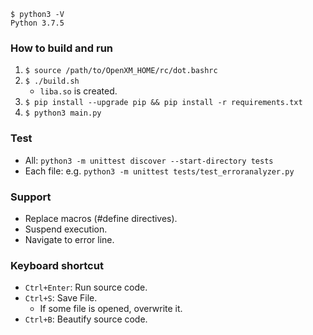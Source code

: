 ```
$ python3 -V
Python 3.7.5
```

### How to build and run

1. `$ source /path/to/OpenXM_HOME/rc/dot.bashrc`
2. `$ ./build.sh`
    - `liba.so` is created.
3. `$ pip install --upgrade pip && pip install -r requirements.txt`
4. `$ python3 main.py`

### Test

- All: `python3 -m unittest discover --start-directory tests`
- Each file: e.g. `python3 -m unittest tests/test_erroranalyzer.py`

### Support

- Replace macros (#define directives).
- Suspend execution.
- Navigate to error line.

### Keyboard shortcut

- `Ctrl+Enter`: Run source code.
- `Ctrl+S`: Save File.
    - If some file is opened, overwrite it.
- `Ctrl+B`: Beautify source code.
